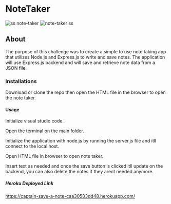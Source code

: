 # NoteTaker
![ss note-taker](https://github.com/stevenarroyave8/NoteTaker/assets/128537787/35c87a9c-65f1-4ee4-93d6-aa11190d65b1)
![note-taker ss ](https://github.com/stevenarroyave8/NoteTaker/assets/128537787/ba957824-fd3a-444e-a2fa-68052d85cec9)

## About
The purpose of this challenge was to create a simple to use note taking app that utilizes Node.js and Express.js to write and save notes. The application will use Express.js backend and will save and retrieve note data from a JSON file.
### Installations
Download or clone the repo then open the HTML file in the browser to open the note taker.
#### Usage
Initialize visual studio code.

Open the terminal on the main folder.

Initialize the application with node.js by running the server.js file and itll connect to the local host.

Open HTML file in browser to open note taker.

Insert text as needed and once the save button is clicked itll update on the backend, you can also delete the notes if they arent needed anymore.
##### Heroku Deployed Link
https://captain-save-a-note-caa30583dd48.herokuapp.com/
